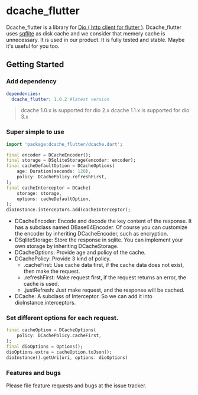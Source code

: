 # dcache_flutter

Dcache_flutter is a library for [Dio ( http client for flutter )](https://github.com/flutterchina/dio). Dcache_flutter uses [sqflite](https://github.com/tekartik/sqflite) as disk cache and we consider that memery cache is unnecessary. It is used in our product. It is fully tested and stable. Maybe it's useful for you too.

## Getting Started

### Add dependency

```yaml
dependencies:
  dcache_flutter: 1.0.2 #latest version
```
> dcache 1.0.x is supported for dio 2.x
dcache 1.1.x is supported for dio 3.x

### Super simple to use

```dart
import 'package:dcache_flutter/dcache.dart';

final encoder = DCacheEncoder();
final storage = DSqliteStorage(encoder: encoder);
final cacheDefaultOption = DCacheOptions(
    age: Duration(seconds: 120),
    policy: DCachePolicy.refreshFirst,
);
final cacheInterceptor = DCache(
    storage: storage,
    options: cacheDefaultOption,
);
dioInstance.interceptors.add(cacheInterceptor);
```
- DCacheEncoder: Encode and decode the key content of the response. It has a subclass named DBase64Encoder. Of course you can customize the encoder by inheriting DCacheEncoder, such as encryption.
- DSqliteStorage: Store the response in sqlite. You can implement your own storage by inheriting DCacheStorage.
- DCacheOptions: Provide age and policy of the cache.
- DCachePolicy: Provide 3 kind of policy.
    - .cacheFirst: Use cache data first, if the cache data does not exist, then make the request.
    - .refreshFirst: Make request first, if the request returns an error, the cache is used.
    - .justRefresh: Just make request, and the response will be cached.
- DCache: A subclass of Interceptor. So we can add it into dioInstance.interceptors.

### Set different options for each request.

```dart
final cacheOption = DCacheOptions(
    policy: DCachePolicy.cacheFirst,
);
final dioOptions = Options();
dioOptions.extra = cacheOption.toJson();
dioInstance().getUri(uri, options: dioOptions)
```

### Features and bugs
Please file feature requests and bugs at the issue tracker.